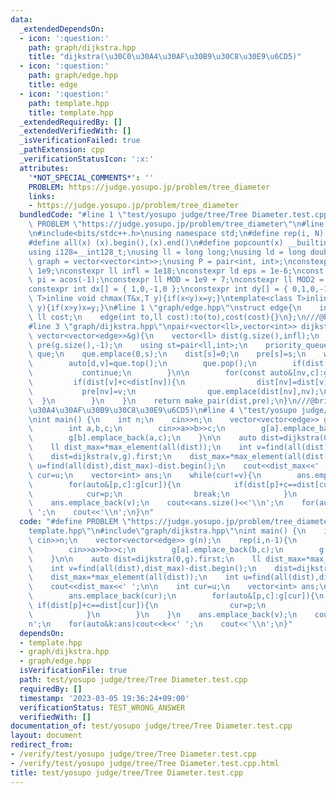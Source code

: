```yaml
---
data:
  _extendedDependsOn:
  - icon: ':question:'
    path: graph/dijkstra.hpp
    title: "dijkstra(\u30C0\u30A4\u30AF\u30B9\u30C8\u30E9\u6CD5)"
  - icon: ':question:'
    path: graph/edge.hpp
    title: edge
  - icon: ':question:'
    path: template.hpp
    title: template.hpp
  _extendedRequiredBy: []
  _extendedVerifiedWith: []
  _isVerificationFailed: true
  _pathExtension: cpp
  _verificationStatusIcon: ':x:'
  attributes:
    '*NOT_SPECIAL_COMMENTS*': ''
    PROBLEM: https://judge.yosupo.jp/problem/tree_diameter
    links:
    - https://judge.yosupo.jp/problem/tree_diameter
  bundledCode: "#line 1 \"test/yosupo judge/tree/Tree Diameter.test.cpp\"\n#define\
    \ PROBLEM \"https://judge.yosupo.jp/problem/tree_diameter\"\n#line 2 \"template.hpp\"\
    \n#include<bits/stdc++.h>\nusing namespace std;\n#define rep(i, N)  for(int i=0;i<(N);i++)\n\
    #define all(x) (x).begin(),(x).end()\n#define popcount(x) __builtin_popcount(x)\n\
    using i128=__int128_t;\nusing ll = long long;\nusing ld = long double;\nusing\
    \ graph = vector<vector<int>>;\nusing P = pair<int, int>;\nconstexpr int inf =\
    \ 1e9;\nconstexpr ll infl = 1e18;\nconstexpr ld eps = 1e-6;\nconst long double\
    \ pi = acos(-1);\nconstexpr ll MOD = 1e9 + 7;\nconstexpr ll MOD2 = 998244353;\n\
    constexpr int dx[] = { 1,0,-1,0 };\nconstexpr int dy[] = { 0,1,0,-1 };\ntemplate<class\
    \ T>inline void chmax(T&x,T y){if(x<y)x=y;}\ntemplate<class T>inline void chmin(T&x,T\
    \ y){if(x>y)x=y;}\n#line 1 \"graph/edge.hpp\"\nstruct edge{\n    int to;\n   \
    \ ll cost;\n    edge(int to,ll cost):to(to),cost(cost){}\n};\n///@brief edge\n\
    #line 3 \"graph/dijkstra.hpp\"\npair<vector<ll>,vector<int>> dijkstra(int s,const\
    \ vector<vector<edge>>&g){\n    vector<ll> dist(g.size(),infl);\n    vector<int>\
    \ pre(g.size(),-1);\n    using st=pair<ll,int>;\n    priority_queue<st,vector<st>,greater<st>>\
    \ que;\n    que.emplace(0,s);\n    dist[s]=0;\n    pre[s]=s;\n    while(!que.empty()){\n\
    \        auto[d,v]=que.top();\n        que.pop();\n        if(dist[v]!=d){\n \
    \           continue;\n        }\n\n        for(const auto&[nv,c]:g[v]){\n   \
    \         if(dist[v]+c<dist[nv]){\n                dist[nv]=dist[v]+c;\n     \
    \           pre[nv]=v;\n                que.emplace(dist[nv],nv);\n          \
    \  }\n        }\n    }\n    return make_pair(dist,pre);\n}\n///@brief dijkstra(\u30C0\
    \u30A4\u30AF\u30B9\u30C8\u30E9\u6CD5)\n#line 4 \"test/yosupo judge/tree/Tree Diameter.test.cpp\"\
    \nint main() {\n    int n;\n    cin>>n;\n    vector<vector<edge>> g(n);\n    rep(i,n-1){\n\
    \        int a,b,c;\n        cin>>a>>b>>c;\n        g[a].emplace_back(b,c);\n\
    \        g[b].emplace_back(a,c);\n    }\n\n    auto dist=dijkstra(0,g).first;\n\
    \    ll dist_max=*max_element(all(dist));\n    int v=find(all(dist),dist_max)-dist.begin();\n\
    \    dist=dijkstra(v,g).first;\n    dist_max=*max_element(all(dist));\n    int\
    \ u=find(all(dist),dist_max)-dist.begin();\n    cout<<dist_max<<' ';\n\n    int\
    \ cur=u;\n    vector<int> ans;\n    while(cur!=v){\n        ans.emplace_back(cur);\n\
    \        for(auto&[p,c]:g[cur]){\n            if(dist[p]+c==dist[cur]){\n    \
    \            cur=p;\n                break;\n            }\n        }\n    }\n\
    \    ans.emplace_back(v);\n    cout<<ans.size()<<'\\n';\n    for(auto&k:ans)cout<<k<<'\
    \ ';\n    cout<<'\\n';\n}\n"
  code: "#define PROBLEM \"https://judge.yosupo.jp/problem/tree_diameter\"\n#include\"\
    template.hpp\"\n#include\"graph/dijkstra.hpp\"\nint main() {\n    int n;\n   \
    \ cin>>n;\n    vector<vector<edge>> g(n);\n    rep(i,n-1){\n        int a,b,c;\n\
    \        cin>>a>>b>>c;\n        g[a].emplace_back(b,c);\n        g[b].emplace_back(a,c);\n\
    \    }\n\n    auto dist=dijkstra(0,g).first;\n    ll dist_max=*max_element(all(dist));\n\
    \    int v=find(all(dist),dist_max)-dist.begin();\n    dist=dijkstra(v,g).first;\n\
    \    dist_max=*max_element(all(dist));\n    int u=find(all(dist),dist_max)-dist.begin();\n\
    \    cout<<dist_max<<' ';\n\n    int cur=u;\n    vector<int> ans;\n    while(cur!=v){\n\
    \        ans.emplace_back(cur);\n        for(auto&[p,c]:g[cur]){\n           \
    \ if(dist[p]+c==dist[cur]){\n                cur=p;\n                break;\n\
    \            }\n        }\n    }\n    ans.emplace_back(v);\n    cout<<ans.size()<<'\\\
    n';\n    for(auto&k:ans)cout<<k<<' ';\n    cout<<'\\n';\n}"
  dependsOn:
  - template.hpp
  - graph/dijkstra.hpp
  - graph/edge.hpp
  isVerificationFile: true
  path: test/yosupo judge/tree/Tree Diameter.test.cpp
  requiredBy: []
  timestamp: '2023-03-05 19:36:24+09:00'
  verificationStatus: TEST_WRONG_ANSWER
  verifiedWith: []
documentation_of: test/yosupo judge/tree/Tree Diameter.test.cpp
layout: document
redirect_from:
- /verify/test/yosupo judge/tree/Tree Diameter.test.cpp
- /verify/test/yosupo judge/tree/Tree Diameter.test.cpp.html
title: test/yosupo judge/tree/Tree Diameter.test.cpp
---
```

